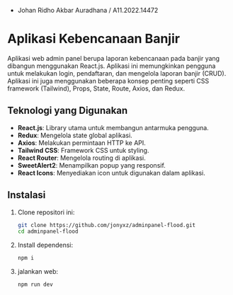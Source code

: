  - Johan Ridho Akbar Auradhana / A11.2022.14472

# Aplikasi Kebencanaan Banjir

Aplikasi web admin panel berupa laporan kebencanaan pada banjir yang dibangun menggunakan React.js. Aplikasi ini memungkinkan pengguna untuk melakukan login, pendaftaran, dan mengelola laporan banjir (CRUD). Aplikasi ini juga menggunakan beberapa konsep penting seperti CSS framework (Tailwind), Props, State, Route, Axios, dan Redux.

## Teknologi yang Digunakan

- **React.js**: Library utama untuk membangun antarmuka pengguna.
- **Redux**: Mengelola state global aplikasi.
- **Axios**: Melakukan permintaan HTTP ke API.
- **Tailwind CSS**: Framework CSS untuk styling.
- **React Router**: Mengelola routing di aplikasi.
- **SweetAlert2**: Menampilkan popup yang responsif.
- **React Icons**: Menyediakan icon untuk digunakan dalam aplikasi.

## Instalasi

1. Clone repositori ini:
   ```bash
   git clone https://github.com/jonyxz/adminpanel-flood.git
   cd adminpanel-flood
   ```
   
2. Install dependensi:
   ```bash
   npm i
   ```

3. jalankan web:
   ```bash
   npm run dev
   ```
